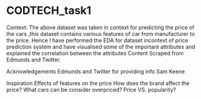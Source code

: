 # CODTECH_task1
Context:
The above dataset was taken in context for predicting the price of the cars ,this dataset contains various features of car from manufacturer to the price.
Hence I have performed the EDA for dataset incontext of price prediction system and have visualised some of the important attributes and explained the correlation between the attributes
Content
Scraped from Edmunds and Twitter.

Acknowledgements
Edmunds and Twitter for providing info
Sam Keene

Inspiration
Effects of features on the price
How does the brand affect the price?
What cars can be consider overpriced?
Price VS. popularity?
